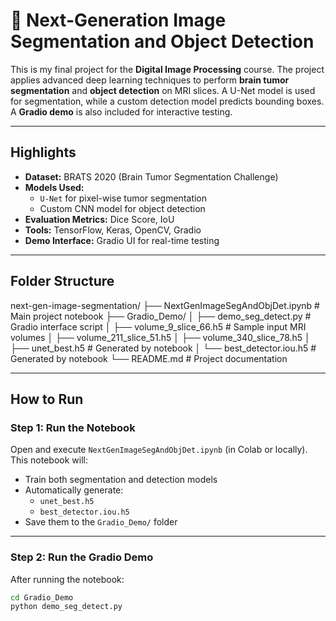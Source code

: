 # 🧠 Next-Generation Image Segmentation and Object Detection

This is my final project for the **Digital Image Processing** course. The project applies advanced deep learning techniques to perform **brain tumor segmentation** and **object detection** on MRI slices. A U-Net model is used for segmentation, while a custom detection model predicts bounding boxes. A **Gradio demo** is also included for interactive testing.

---

## Highlights

- **Dataset:** BRATS 2020 (Brain Tumor Segmentation Challenge)  
- **Models Used:**
  - `U-Net` for pixel-wise tumor segmentation
  - Custom CNN model for object detection
- **Evaluation Metrics:** Dice Score, IoU
- **Tools:** TensorFlow, Keras, OpenCV, Gradio
- **Demo Interface:** Gradio UI for real-time testing

---

## Folder Structure
next-gen-image-segmentation/
├── NextGenImageSegAndObjDet.ipynb # Main project notebook
├── Gradio_Demo/
│ ├── demo_seg_detect.py # Gradio interface script
│ ├── volume_9_slice_66.h5 # Sample input MRI volumes
│ ├── volume_211_slice_51.h5
│ ├── volume_340_slice_78.h5
│ ├── unet_best.h5 # Generated by notebook
│ └── best_detector.iou.h5 # Generated by notebook
└── README.md # Project documentation

---

## How to Run

### Step 1: Run the Notebook

Open and execute `NextGenImageSegAndObjDet.ipynb` (in Colab or locally).  
This notebook will:
- Train both segmentation and detection models
- Automatically generate:
  - `unet_best.h5`
  - `best_detector.iou.h5`
- Save them to the `Gradio_Demo/` folder

---

### Step 2: Run the Gradio Demo

After running the notebook:

```bash
cd Gradio_Demo
python demo_seg_detect.py
